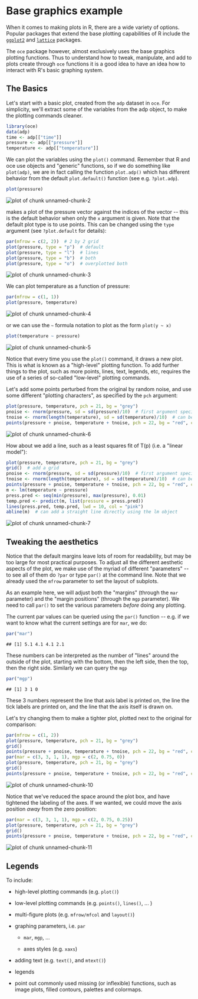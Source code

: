 # Base graphics example

When it comes to making plots in R, there are a wide variety of options. Popular packages that extend the base plotting capabilities of R include the [`ggplot2`](http://cran.r-project.org/web/packages/ggplot2/index.html) and [`lattice`](http://cran.r-project.org/web/packages/lattice/index.html) packages.

The `oce` package however, almost exclusively uses the base graphics plotting functions. Thus to understand how to tweak, manipulate, and add to plots create through `oce` functions it is a good idea to have an idea how to interact with R's basic graphing system.

## The Basics

Let's start with a basic plot, created from the `adp` dataset in `oce`. For simplicity, we'll extract some of the variables from the adp object, to make the plotting commands cleaner.


```r
library(oce)
data(adp)
time <- adp[["time"]]
pressure <- adp[["pressure"]]
temperature <- adp[["temperature"]]
```


We can plot the variables using the `plot()` command. Remember that R and oce use objects and "generic" functions, so if we do something like `plot(adp)`, we are in fact calling the function `plot.adp()` which has different behavior from the default `plot.default()` function (see e.g. `?plot.adp`).


```r
plot(pressure)
```

![plot of chunk unnamed-chunk-2](figure/unnamed-chunk-2.png) 

makes a plot of the pressure vector against the indices of the vector -- this is the default behavior when only the `x` argument is given. Note that the default plot type is to use points. This can be changed using the `type` argument (see `?plot.default` for details):

```r
par(mfrow = c(2, 2))  # 2 by 2 grid
plot(pressure, type = "p")  # default
plot(pressure, type = "l")  # lines
plot(pressure, type = "b")  # both
plot(pressure, type = "o")  # overplotted both
```

![plot of chunk unnamed-chunk-3](figure/unnamed-chunk-3.png) 


We can plot temperature as a function of pressure:

```r
par(mfrow = c(1, 1))
plot(pressure, temperature)
```

![plot of chunk unnamed-chunk-4](figure/unnamed-chunk-4.png) 

or we can use the `~` formula notation to plot as the form `plot(y ~ x)`

```r
plot(temperature ~ pressure)
```

![plot of chunk unnamed-chunk-5](figure/unnamed-chunk-5.png) 



Notice that every time you use the `plot()` command, it draws a new plot. This is what is known as a "high-level" plotting function. To add further things to the plot, such as more points, lines, text, legends, etc, requires the use of a series of so-called "low-level" plotting commands.

Let's add some points perturbed from the original by random noise, and use some different "plotting characters", as specified by the `pch` argument:

```r
plot(pressure, temperature, pch = 21, bg = "grey")
pnoise <- rnorm(pressure, sd = sd(pressure)/10)  # first argument specifies desired length
tnoise <- rnorm(length(temperature), sd = sd(temperature)/10)  # can be a vector or a single number
points(pressure + pnoise, temperature + tnoise, pch = 22, bg = "red", cex = 0.75)
```

![plot of chunk unnamed-chunk-6](figure/unnamed-chunk-6.png) 


How about we add a line, such as a least squares fit of T(p) (i.e. a "linear model"):

```r
plot(pressure, temperature, pch = 21, bg = "grey")
grid()  # add a grid
pnoise <- rnorm(pressure, sd = sd(pressure)/10)  # first argument specifies desired length
tnoise <- rnorm(length(temperature), sd = sd(temperature)/10)  # can be a vector or a single number
points(pressure + pnoise, temperature + tnoise, pch = 22, bg = "red", cex = 0.75)
m <- lm(temperature ~ pressure)
press.pred <- seq(min(pressure), max(pressure), 0.01)
temp.pred <- predict(m, list(pressure = press.pred))
lines(press.pred, temp.pred, lwd = 10, col = "pink")
abline(m)  # can add a straight line directly using the lm object
```

![plot of chunk unnamed-chunk-7](figure/unnamed-chunk-7.png) 



## Tweaking the aesthetics

Notice that the default margins leave lots of room for readability, but may be too large for most practical purposes. To adjust all the different aesthetic aspects of the plot, we make use of the myriad of different "parameters" -- to see all of them do `?par` or type `par()` at the command line. Note that we already used the `mfrow` parameter to set the layout of subplots.

As an example here, we will adjust both the "margins" (through the `mar` parameter) and the "margin positions" (through the `mgp` parameter). We need to call `par()` to set the various parameters *before* doing any plotting.

The current par values can be queried using the `par()` function -- e.g. if we want to know what the current settings are for `mar`, we do:

```r
par("mar")
```

```
## [1] 5.1 4.1 4.1 2.1
```

These numbers can be interpreted as the number of "lines" around the outside of the plot, starting with the bottom, then the left side, then the top, then the right side. Similarly we can query the `mgp`

```r
par("mgp")
```

```
## [1] 3 1 0
```

These 3 numbers represent the line that axis label is printed on, the line the tick labels are printed on, and the line that the axis itself is drawn on.

Let's try changing them to make a tighter plot, plotted next to the original for comparison:

```r
par(mfrow = c(1, 2))
plot(pressure, temperature, pch = 21, bg = "grey")
grid()
points(pressure + pnoise, temperature + tnoise, pch = 22, bg = "red", cex = 0.75)
par(mar = c(3, 3, 1, 1), mgp = c(2, 0.75, 0))
plot(pressure, temperature, pch = 21, bg = "grey")
grid()
points(pressure + pnoise, temperature + tnoise, pch = 22, bg = "red", cex = 0.75)
```

![plot of chunk unnamed-chunk-10](figure/unnamed-chunk-10.png) 

Notice that we've reduced the space around the plot box, and have tightened the labeling of the axes. If we wanted, we could move the axis position *away* from the zero position:

```r
par(mar = c(3, 3, 1, 1), mgp = c(2, 0.75, 0.25))
plot(pressure, temperature, pch = 21, bg = "grey")
grid()
points(pressure + pnoise, temperature + tnoise, pch = 22, bg = "red", cex = 0.75)
```

![plot of chunk unnamed-chunk-11](figure/unnamed-chunk-11.png) 


## Legends





To include:

* high-level plotting commands (e.g. `plot()`)

* low-level plotting commands (e.g. `points()`, `lines()`, ... )

* multi-figure plots (e.g. `mfrow/mfcol` and `layout()`)

* graphing parameters, i.e. `par`

    * `mar`, `mgp`, ...

	* axes styles (e.g. `xaxs`)

* adding text (e.g. `text()`, and `mtext()`)

* legends

* point out commonly used missing (or inflexible) functions, such as image plots, filled contours, palettes and colormaps.

